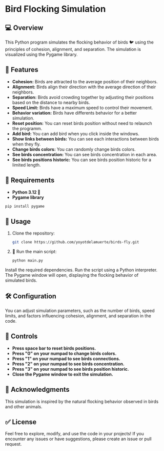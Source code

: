 # Bird Flocking Simulation
## 💻 Overview
This Python program simulates the flocking behavior of birds 🐦 using the principles of cohesion, alignment, and separation. The simulation is visualized using the Pygame library.

## 🎁 Features
- **Cohesion:** Birds are attracted to the average position of their neighbors.
- **Alignment:** Birds align their direction with the average direction of their neighbors.
- **Separation:** Birds avoid crowding together by adjusting their positions based on the distance to nearby birds.
- **Speed Limit:** Birds have a maximum speed to control their movement.
- **Behavior variation:** Birds have differents behavior for a better simulation.
- **Reset position:** You can reset birds position without need to relaunch the programm.
- **Add bird:** You can add bird when you click inside the windows.
- **Show links between birds:** You can see each interactions between birds when they fly.
- **Change birds colors:** You can randomly change birds colors.
- **See birds concentration:** You can see birds concentration in each area.
- **See birds positions historic:** You can see birds position historic for a limited length.
## 🔖  Requirements
- **Python 3.12 🐍**
- **Pygame library**
```bash
pip install pygame
```
## 👤 Usage

1. Clone the repository:

   ```bash
   git clone https://github.com/yoyotdelamuerte/birds-fly.git
   ```

3. 🚀 Run the main script:

   ```bash
   python main.py
   ```

Install the required dependencies.
Run the script using a Python interpreter.
The Pygame window will open, displaying the flocking behavior of simulated birds.

## 🛠️ Configuration
You can adjust simulation parameters, such as the number of birds, speed limits, and factors influencing cohesion, alignment, and separation in the code.
## 🚙 Controls
- **Press space bar to reset birds positions.**
- **Press "0" on your numpad to change birds colors.**
- **Press "1" on your numpad to see birds connections.**
- **Press "2" on your numpad to see birds concentration.**
- **Press "3" on your numpad to see birds position historic.**
- **Close the Pygame window to exit the simulation.**
## 🌱 Acknowledgments
This simulation is inspired by the natural flocking behavior observed in birds and other animals.

## ✅ License
Feel free to explore, modify, and use the code in your projects! If you encounter any issues or have suggestions, please create an issue or pull request.

